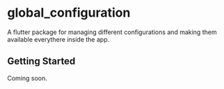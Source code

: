 # global_configuration

A flutter package for managing different configurations and making them available everythere inside the app.

## Getting Started

Coming soon.
